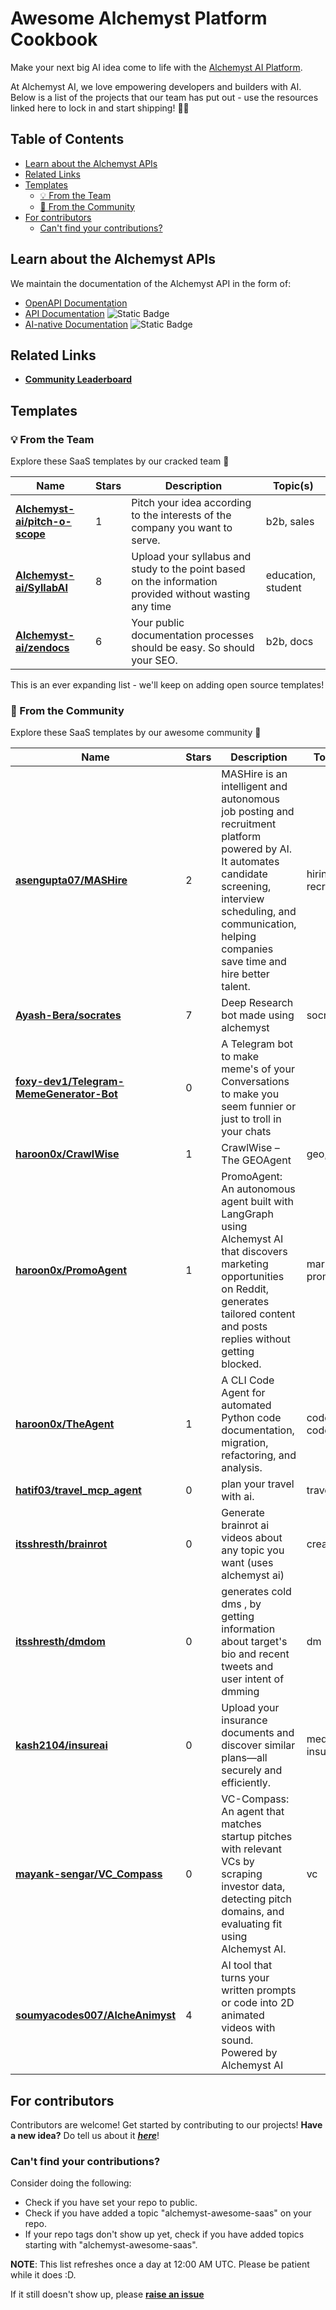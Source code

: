 
# Awesome Alchemyst Platform Cookbook
Make your next big AI idea come to life with the [Alchemyst AI Platform](https://platform.getalchemystai.com).

At Alchemyst AI, we love empowering developers and builders with AI. Below is a list of the projects that our team has put out - use the resources linked here to lock in and start shipping! 🚀🚀

## Table of Contents
  - [Learn about the Alchemyst APIs](#learn-about-the-alchemyst-apis)
  - [Related Links](#related-links)
  - [Templates](#templates)
    - [💡 From the Team](#-from-the-team)
    - [🚀 From the Community](#-from-the-community)
  - [For contributors](#for-contributors)
    - [Can't find your contributions?](#cant-find-your-contributions)


## Learn about the Alchemyst APIs
We maintain the documentation of the Alchemyst API in the form of:
- [OpenAPI Documentation](https://platform-backend.getalchemystai.com/api/v1/docs)
- [API Documentation](https://alchemyst-ai.github.io/technical-docs) ![Static Badge](https://img.shields.io/badge/%20-new-blue)
- [AI-native Documentation](https://zendocs.getalchemystai.com) ![Static Badge](https://img.shields.io/badge/%20-new-blue)

## Related Links
- [**Community Leaderboard**](./leaderboard/README.md)

## Templates
### 💡 From the Team

Explore these SaaS templates by our cracked team 🧨


| **Name** | **Stars** | **Description** | **Topic(s)** |
| ---- | ---- | ---- | ---- |
| [**Alchemyst-ai/pitch-o-scope**](https://github.com/Alchemyst-ai/pitch-o-scope) | 1 | Pitch your idea according to the interests of the company you want to serve. |  b2b,  sales |
| [**Alchemyst-ai/SyllabAI**](https://github.com/Alchemyst-ai/SyllabAI) | 8 | Upload your syllabus and study to the point based on the information provided without wasting any time |  education,  student |
| [**Alchemyst-ai/zendocs**](https://github.com/Alchemyst-ai/zendocs) | 6 | Your public documentation processes should be easy. So should your SEO. |  b2b,  docs |


This is an ever expanding list - we'll keep on adding open source templates!



### 🚀 From the Community
Explore these SaaS templates by our awesome community 🤩


| **Name** | **Stars** | **Description** | **Topic(s)** |
| ---- | ---- | ---- |  ---- |
| [**asengupta07/MASHire**](https://github.com/asengupta07/MASHire) | 2 | MASHire is an intelligent and autonomous job posting and recruitment platform powered by AI. It automates candidate screening, interview scheduling, and communication, helping companies save time and hire better talent. |  hiring,  hr,  recruitment |
| [**Ayash-Bera/socrates**](https://github.com/Ayash-Bera/socrates) | 7 | Deep Research bot made using alchemyst |  socrates |
| [**foxy-dev1/Telegram-MemeGenerator-Bot**](https://github.com/foxy-dev1/Telegram-MemeGenerator-Bot) | 0 | A Telegram bot to make meme's of your Conversations to make you seem funnier or just to troll in your chats |  |
| [**haroon0x/CrawlWise**](https://github.com/haroon0x/CrawlWise) | 1 | CrawlWise – The GEOAgent |  geo,  seo |
| [**haroon0x/PromoAgent**](https://github.com/haroon0x/PromoAgent) | 1 | PromoAgent: An autonomous agent built with LangGraph using Alchemyst AI that discovers marketing opportunities on Reddit, generates tailored content and posts replies without getting blocked. |  marketing,  promotion |
| [**haroon0x/TheAgent**](https://github.com/haroon0x/TheAgent) | 1 | A CLI Code Agent for automated Python code documentation, migration, refactoring, and analysis. |  code,  codeagent |
| [**hatif03/travel_mcp_agent**](https://github.com/hatif03/travel_mcp_agent) | 0 | plan your travel with ai. |  travel |
| [**itsshresth/brainrot**](https://github.com/itsshresth/brainrot) | 0 | Generate brainrot ai videos about any topic you want (uses alchemyst ai) |  creator |
| [**itsshresth/dmdom**](https://github.com/itsshresth/dmdom) | 0 | generates cold dms , by getting information about target's bio and recent tweets and user intent of dmming |  dm |
| [**kash2104/insureai**](https://github.com/kash2104/insureai) | 0 | Upload your insurance documents and discover similar plans—all securely and efficiently. |  medical-insurance |
| [**mayank-sengar/VC_Compass**](https://github.com/mayank-sengar/VC_Compass) | 0 | VC-Compass: An agent that matches startup pitches with relevant VCs by scraping investor data, detecting pitch domains, and evaluating fit using Alchemyst AI. |  vc |
| [**soumyacodes007/AlcheAnimyst**](https://github.com/soumyacodes007/AlcheAnimyst) | 4 | AI tool that turns your written prompts or code into 2D animated videos with sound. Powered by Alchemyst AI |  |





## For contributors

Contributors are welcome! Get started by contributing to our projects! **Have a new idea?** Do tell us about it [***here***](https://github.com/orgs/alchemyst-ai/discussions/1)!

### Can't find your contributions?
Consider doing the following:

- Check if you have set your repo to public.
- Check if you have added a topic "alchemyst-awesome-saas" on your repo.
- If your repo tags don't show up yet, check if you have added topics starting with "alchemyst-awesome-saas".

**NOTE**: This list refreshes once a day at 12:00 AM UTC. Please be patient while it does :D.

If it still doesn't show up, please [**raise an issue**](https://github.com/Alchemyst-ai/awesome-saas/issues/new)

